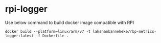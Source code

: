 # rpi-logger

Use below command to build docker image compatible with RPI
```
docker build --platform=linux/arm/v7 -t lakshanbanneheke/rbp-metrics-logger:latest -f Dockerfile .
```
